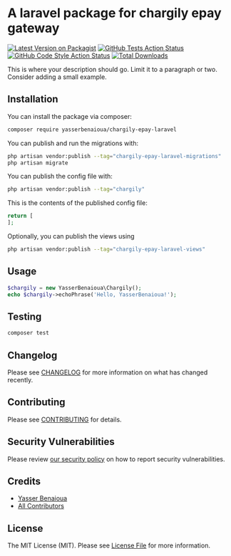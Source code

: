 
# A laravel package for chargily epay gateway

[![Latest Version on Packagist](https://img.shields.io/packagist/v/yasserbenaioua/chargily-epay-laravel.svg?style=flat-square)](https://packagist.org/packages/yasserbenaioua/chargily-epay-laravel)
[![GitHub Tests Action Status](https://img.shields.io/github/workflow/status/yasserbenaioua/chargily-epay-laravel/run-tests?label=tests)](https://github.com/yasserbenaioua/chargily-epay-laravel/actions?query=workflow%3Arun-tests+branch%3Amain)
[![GitHub Code Style Action Status](https://img.shields.io/github/workflow/status/yasserbenaioua/chargily-epay-laravel/Fix%20PHP%20code%20style%20issues?label=code%20style)](https://github.com/yasserbenaioua/chargily-epay-laravel/actions?query=workflow%3A"Fix+PHP+code+style+issues"+branch%3Amain)
[![Total Downloads](https://img.shields.io/packagist/dt/yasserbenaioua/chargily-epay-laravel.svg?style=flat-square)](https://packagist.org/packages/yasserbenaioua/chargily-epay-laravel)

This is where your description should go. Limit it to a paragraph or two. Consider adding a small example.

## Installation

You can install the package via composer:

```bash
composer require yasserbenaioua/chargily-epay-laravel
```

You can publish and run the migrations with:

```bash
php artisan vendor:publish --tag="chargily-epay-laravel-migrations"
php artisan migrate
```

You can publish the config file with:

```bash
php artisan vendor:publish --tag="chargily"
```

This is the contents of the published config file:

```php
return [
];
```

Optionally, you can publish the views using

```bash
php artisan vendor:publish --tag="chargily-epay-laravel-views"
```

## Usage

```php
$chargily = new YasserBenaioua\Chargily();
echo $chargily->echoPhrase('Hello, YasserBenaioua!');
```

## Testing

```bash
composer test
```

## Changelog

Please see [CHANGELOG](CHANGELOG.md) for more information on what has changed recently.

## Contributing

Please see [CONTRIBUTING](CONTRIBUTING.md) for details.

## Security Vulnerabilities

Please review [our security policy](../../security/policy) on how to report security vulnerabilities.

## Credits

- [Yasser Benaioua](https://github.com/yasserbenaioua)
- [All Contributors](../../contributors)

## License

The MIT License (MIT). Please see [License File](LICENSE.md) for more information.
